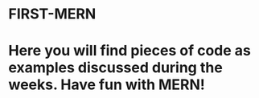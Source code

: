 # FIRST-MERN

# Here you will find pieces of code as examples discussed during the weeks. Have fun with MERN!
